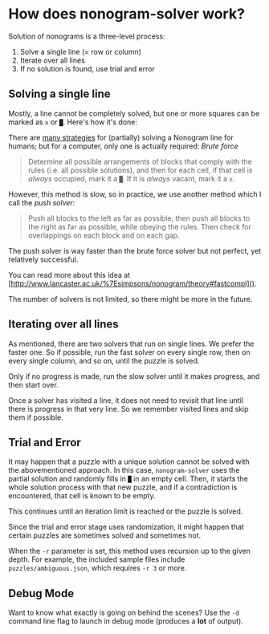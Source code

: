 # How does nonogram-solver work?

Solution of nonograms is a three-level process:

1. Solve a single line (= row or column)
2. Iterate over all lines
3. If no solution is found, use trial and error

## Solving a single line

Mostly, a line cannot be completely solved, but one or more squares can be marked as `x` or `█`. Here's how it's done:

There are [many strategies](http://www.nonograms.org/methods) for (partially) solving a Nonogram line for humans; but for a computer, only one is actually required: _Brute force_ 

> Determine all possible arrangements of blocks that comply with the rules (i.e. all possible solutions), and then for each cell, if that cell is _always_ occupied, mark it a `█`. If it is _always_ vacant, mark it a `x`.

However, this method is slow, so in practice, we use another method which I call the _push solver_:

> Push all blocks to the left as far as possible, then push all blocks to the right as far as possible, while obeying the rules. Then check for overlappings on each block and on each gap.

The push solver is way faster than the brute force solver but not perfect, yet relatively successful.

You can read more about this idea at [http://www.lancaster.ac.uk/%7Esimpsons/nonogram/theory#fastcompl]().

The number of solvers is not limited, so there might be more in the future.

## Iterating over all lines

As mentioned, there are two solvers that run on single lines. We prefer the faster one. So if possible, run the fast solver on every single row, then on every single column, and so on, until the puzzle is solved.

Only if no progress is made, run the slow solver until it makes progress, and then start over.

Once a solver has visited a line, it does not need to revisit that line until there is progress in that very line. So we remember visited lines and skip them if possible.

## Trial and Error

It may happen that a puzzle with a unique solution cannot be solved with the abovementioned approach. In this case, `nonogram-solver` uses the partial solution and randomly fills in `█` in an empty cell. Then, it starts the whole solution process with that new puzzle, and if a contradiction is encountered, that cell is known to be empty.

This continues until an iteration limit is reached or the puzzle is solved. 

Since the trial and error stage uses randomization, it might happen that certain puzzles are sometimes solved and sometimes not.

When the `-r` parameter is set, this method uses recursion up to the given depth. For example, the included sample files include `puzzles/ambiguous.json`, which requires `-r 3` or more.

## Debug Mode

Want to know what exactly is going on behind the scenes? Use the `-d` command line flag to launch in debug mode (produces a **lot** of output).
